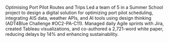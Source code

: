 Optimising Port Pilot Routes and Trips
Led a team of 5 in a Summer School project to design a digital solution for optimizing port pilot scheduling, integrating AIS data, weather APIs, and AI tools using design thinking (ADT4Blue Challenge #OC2-PA-C11).
Managed daily Agile sprints with Jira, created Tableau visualizations, and co-authored a 2,721-word white paper, reducing delays by 14% and enhancing sustainability.
